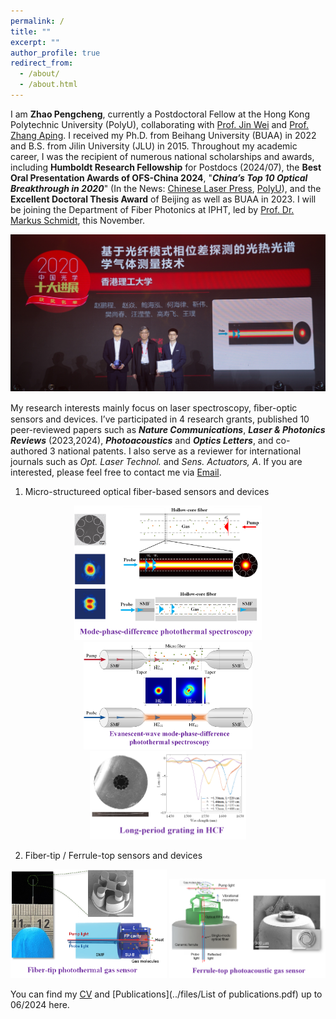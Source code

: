 ```yaml
---
permalink: /
title: ""
excerpt: ""
author_profile: true
redirect_from: 
  - /about/
  - /about.html
---
```


I am **Zhao Pengcheng**, currently a Postdoctoral Fellow at the Hong Kong Polytechnic University (PolyU), collaborating with [Prof. Jin Wei](https://jinwei-group.github.io/group_website/author/wei-jin/) and [Prof. Zhang Aping](https://www.polyu.edu.hk/researchgrp/azhang/index.htm). I received my Ph.D. from Beihang University (BUAA) in 2022 and B.S. from Jilin University (JLU) in 2015. Throughout my academic career, I was the recipient of numerous national scholarships and awards, including **Humboldt Research Fellowship** for Postdocs (2024/07), the **Best Oral Presentation Awards of OFS-China 2024**, "**_China’s Top 10 Optical Breakthrough in 2020_**" (In the News: [Chinese Laser Press](https://www.opticsjournal.net/columns/zggx?type=view&postid=PT21042600003LiOkR), [PolyU](https://research.polyu.edu.hk/en/prizes/2020%E4%B8%AD%E5%9B%BD%E5%85%89%E5%AD%A6%E5%8D%81%E5%A4%A7%E8%BF%9B%E5%B1%95-chinas-top-10-optical-breakthroughs-in-optics)), and the **Excellent Doctoral Thesis Award** of Beijing as well as BUAA in 2023. I will be joining the Department of Fiber Photonics at IPHT, led by [Prof. Dr. Markus Schmidt](https://www.leibniz-ipht.de/en/departments/fiber-photonics/), this November.

![avatar](/images/sdjz_zsl.jpg)

My research interests mainly focus on laser spectroscopy, ﬁber-optic sensors and devices. I’ve participated in 4 research grants, published 10 peer-reviewed papers such as **_Nature Communications_**, **_Laser & Photonics Reviews_** (2023,2024), **_Photoacoustics_** and **_Optics Letters_**, and co-authored 3 national patents. I also serve as a reviewer for international journals such as _Opt. Laser Technol._ and _Sens. Actuators, A_. If you are interested, please feel free to contact me via [Email](mailto:zhaopc@buaa.edu.cn).

1. Micro-structureed optical fiber-based sensors and devices

<center class="half">
  <img src="/images/MPDPTS.png" width="300"/>   <img src="/images/eMPDPTS.png" width="270"/>  <img src="/images/HCFLPG.png" width="250"/>
</center>

2. Fiber-tip / Ferrule-top sensors and devices
<center class="half">
  <img src="/images/fibertipPTS1.png" width="250"/> <img src="/images/fibertopPAS1.png" width="250"/>
</center>

You can find my [CV](../files/Zhao_Pengcheng_CV_en.pdf) and [Publications](../files/List of publications.pdf) up to 06/2024 here.





